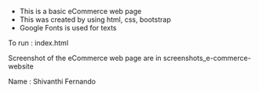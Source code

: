  - This is a basic eCommerce web page
 - This was created by using html, css, bootstrap
 - Google Fonts is used for texts

To run : index.html

Screenshot of the eCommerce web page are in screenshots_e-commerce-website

Name : Shivanthi Fernando